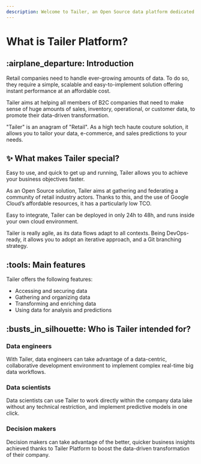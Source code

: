 ```yaml
---
description: Welcome to Tailer, an Open Source data platform dedicated to retailers.
---
```


# What is Tailer Platform?

## :airplane\_departure: Introduction

Retail companies need to handle ever-growing amounts of data. To do so, they require a simple, scalable and easy-to-implement solution offering instant performance at an affordable cost.

Tailer aims at helping all members of B2C companies that need to make sense of huge amounts of sales, inventory, operational, or customer data, to promote their data-driven transformation.

"Tailer" is an anagram of "Retail". As a high tech haute couture solution, it allows you to tailor your data, e-commerce, and sales predictions to your needs.

## :sparkles: What makes Tailer special?

Easy to use, and quick to get up and running, Tailer allows you to achieve your business objectives faster.

As an Open Source solution, Tailer aims at gathering and federating a community of retail industry actors. Thanks to this, and the use of Google Cloud’s affordable resources, it has a particularly low TCO.

Easy to integrate, Tailer can be deployed in only 24h to 48h, and runs inside your own cloud environment.

Tailer is really agile, as its data flows adapt to all contexts. Being DevOps-ready, it allows you to adopt an iterative approach, and a Git branching strategy.

## :tools: Main features

Tailer offers the following features:

* Accessing and securing data
* Gathering and organizing data
* Transforming and enriching data
* Using data for analysis and predictions

## :busts\_in\_silhouette: Who is Tailer intended for?

### **Data engineers**

With Tailer, data engineers can take advantage of a data-centric, collaborative development environment to implement complex real-time big data workflows.

### **Data scientists**

Data scientists can use Tailer to work directly within the company data lake without any technical restriction, and implement predictive models in one click.

### **Decision makers**

Decision makers can take advantage of the better, quicker business insights achieved thanks to Tailer Platform to boost the data-driven transformation of their company.
